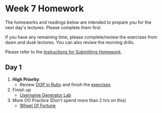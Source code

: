 # Week 7 Homework

The homeworks and readings below are intended to prepare you for the next day's lectures. Please complete them first.

If you have any remaining time, please complete/review the exercises from dawn and dusk lectures. You can also review the morning drills.

Please refer to the [Instructions for Submitting Homework](/how-to/homework-submission.md).


## Day 1

1. **High Priority**:
    * Review [OOP in Ruby](https://github.com/SF-WDI-LABS/shared_modules/tree/master/04-ruby-rails/ruby-oop) and finish the [exercises](https://github.com/SF-WDI-LABS/shared_modules/blob/master/04-ruby-rails/ruby-oop/exercises.md)
2. Finish up
    * [Username Generator Lab](https://github.com/sf-wdi-27-28/username_generator)
3. More OO Practice (Don't spend more than 2 hrs on this)
    * [Wheel Of Fortune](https://github.com/sf-wdi-27-28/wheel_of_fortune)

<!--
## Day 2

1. Reading
2. Bonus/Stretch

Please use any remaining time to complete and review the exercises from dawn & dusk.
-->

<!--
## Day 3

1. Reading
2. Bonus/Stretch

Please use any remaining time to complete and review the exercises from dawn & dusk.
-->

<!--
## Day 4

1. Reading
2. Friday Review Prep
    - Complete the [Week 1 Self-Assessment](#PENDING) and identify 2 topics you want to review tomorrow
    - Ask and/or upvote 3 questions on QuestionCookie: http://www.questioncookie.com/wdi-27-28-w7-review

Please use any remaining time to complete and review the exercises from dawn & dusk.
-->

<!--
## Day 5 - Weekend Homework

1. Reading
2. Weekend Lab

Please use any remaining time to review exercises/drills from the week! And don't forget to sleep!
-->
